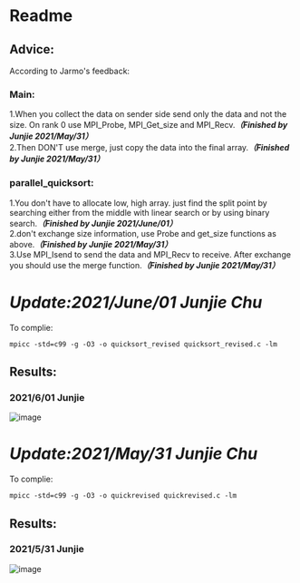 # Readme
## Advice:
According to Jarmo's feedback:  
### Main: 
1.When you collect the data on sender side send only the data and not the size. On rank 0 use MPI_Probe, MPI_Get_size and MPI_Recv.***（Finished by Junjie 2021/May/31）***     
2.Then DON'T use merge, just copy the data into the final array.***（Finished by Junjie 2021/May/31）***   
### parallel_quicksort: 
1.You don't have to allocate low, high array. just find the split point by searching either from the middle with linear search or by using binary search.***（Finished by Junjie 2021/June/01）***     
2.don't exchange size information, use Probe and get_size functions as above.***（Finished by Junjie 2021/May/31）***   
3.Use MPI_Isend to send the data and MPI_Recv to receive. After exchange you should use the merge function.***（Finished by Junjie 2021/May/31）***   

# *Update:2021/June/01 Junjie Chu*  
To complie:  
```
mpicc -std=c99 -g -O3 -o quicksort_revised quicksort_revised.c -lm
```
## Results:
### 2021/6/01 Junjie
![image](https://user-images.githubusercontent.com/65893273/120345782-5e6bcd80-c32d-11eb-8d60-455427a874e1.png)  

# *Update:2021/May/31 Junjie Chu*  
To complie:  
```
mpicc -std=c99 -g -O3 -o quickrevised quickrevised.c -lm
```

## Results:
### 2021/5/31 Junjie
![image](https://user-images.githubusercontent.com/65893273/120116501-0e6cf980-c1bb-11eb-9a48-b47b10d7f0bb.png)  
